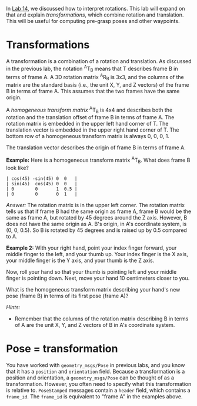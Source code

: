 In [Lab 14](https://github.com/cse481sp17/cse481c/wiki/Lab-14%3A-Odometry-and-rotations), we discussed how to interpret rotations.
This lab will expand on that and explain *transformations*, which combine rotation and translation.
This will be useful for computing pre-grasp poses and other waypoints.

# Transformations
A transformation is a combination of a rotation and translation.
As discussed in the previous lab, the notation <sup>A</sup>T<sub>B</sub> means that T describes frame B in terms of frame A.
A 3D rotation matrix <sup>A</sup>R<sub>B</sub> is 3x3, and the columns of the matrix are the standard basis (i.e., the unit X, Y, and Z vectors) of the frame B in terms of frame A.
This assumes that the two frames have the same origin.

A *homogeneous transform matrix* <sup>A</sup>T<sub>B</sub> is 4x4 and describes both the rotation and the translation offset of frame B in terms of frame A.
The rotation matrix is embedded in the upper left hand corner of T.
The translation vector is embedded in the upper right hand corner of T.
The bottom row of a homogeneous transform matrix is always 0, 0, 0, 1.

The translation vector describes the origin of frame B in terms of frame A.

**Example:**
Here is a homogeneous transform matrix <sup>A</sup>T<sub>B</sub>.
What does frame B look like?
```
| cos(45) -sin(45) 0  0   |
| sin(45)  cos(45) 0  0   |
| 0        0       1  0.5 |
| 0        0       0  1   |
```

*Answer:*
The rotation matrix is in the upper left corner.
The rotation matrix tells us that if frame B had the same origin as frame A, frame B would be the same as frame A, but rotated by 45 degrees around the Z axis.
However, B does not have the same origin as A. B's origin, in A's coordinate system, is (0, 0, 0.5).
So B is rotated by 45 degrees and is raised up by 0.5 compared to A.

**Example 2:**
With your right hand, point your index finger forward, your middle finger to the left, and your thumb up.
Your index finger is the X axis, your middle finger is the Y axis, and your thumb is the Z axis.

Now, roll your hand so that your thumb is pointing left and your middle finger is pointing down.
Next, move your hand 10 centimeters closer to you.

What is the homogeneous transform matrix describing your hand's new pose (frame B) in terms of its first pose (frame A)?

*Hints:*
- Remember that the columns of the rotation matrix describing B in terms of A are the unit X, Y, and Z vectors of B in A's coordinate system.

# Pose = transformation
You have worked with `geometry_msgs/Pose` in previous labs, and you know that it has a `position` and `orientation` field.
Because a transformation is a position and orientation, a `geometry_msgs/Pose` can be thought of as a transformation.
However, you often need to specify what this transformation is relative to.
`PoseStamped` messages contain a `header` field, which contains a `frame_id`.
The `frame_id` is equivalent to "frame A" in the examples above.


